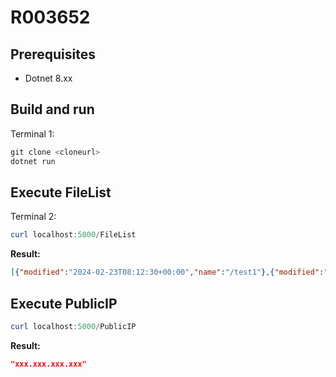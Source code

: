 # R003652

## Prerequisites

- Dotnet 8.xx

## Build and run

Terminal 1:

``` powershell
git clone <cloneurl>
dotnet run
```

## Execute FileList

Terminal 2:

``` powershell
curl localhost:5000/FileList
```

**Result:**

```json
[{"modified":"2024-02-23T08:12:30+00:00","name":"/test1"},{"modified":"2024-02-23T08:12:35+00:00","name":"/test2"}]
```

## Execute PublicIP

``` powershell
curl localhost:5000/PublicIP
```

**Result:**

```json
"xxx.xxx.xxx.xxx"
```
